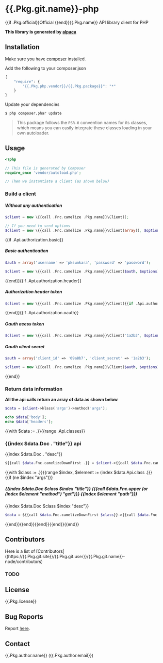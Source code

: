 # {{.Pkg.git.name}}-php

{{if .Pkg.official}}Official {{end}}{{.Pkg.name}} API library client for PHP

__This library is generated by [alpaca](https://github.com/pksunkara/alpaca)__

## Installation

Make sure you have [composer](https://getcomposer.org) installed.

Add the following to your composer.json

```js
{
    "require": {
        "{{.Pkg.php.vendor}}/{{.Pkg.package}}": "*"
    }
}
```

Update your dependencies

```bash
$ php composer.phar update
```

> This package follows the `PSR-0` convention names for its classes, which means you can easily integrate these classes loading in your own autoloader.

## Usage

```php
<?php

// This file is generated by Composer
require_once 'vendor/autoload.php';

// Then we instantiate a client (as shown below)
```

### Build a client

##### Without any authentication

```php
$client = new \{{call .Fnc.camelize .Pkg.name}}\Client();

// If you need to send options
$client = new \{{call .Fnc.camelize .Pkg.name}}\Client(array(), $options);
```
{{if .Api.authorization.basic}}
##### Basic authentication

```php
$auth = array('username' => 'pksunkara', 'password' => 'password');

$client = new \{{call .Fnc.camelize .Pkg.name}}\Client($auth, $options);
```
{{end}}{{if .Api.authorization.header}}
##### Authorization header token

```php
$client = new \{{call .Fnc.camelize .Pkg.name}}\Client({{if .Api.authorization.oauth}}array('http_header' => '1a2b3'){{else}}'1a2b3'{{end}}, $options);
```
{{end}}{{if .Api.authorization.oauth}}
##### Oauth acess token

```php
$client = new \{{call .Fnc.camelize .Pkg.name}}\Client('1a2b3', $options);
```

##### Oauth client secret

```php
$auth = array('client_id' => '09a8b7', 'client_secret' => '1a2b3');

$client = new \{{call .Fnc.camelize .Pkg.name}}\Client($auth, $options);
```
{{end}}
### Return data information

__All the api calls return an array of data as shown below__

```php
$data = $client->klass('args')->method('args');

echo $data['body'];
echo $data['headers'];
```
{{with $data := .}}{{range .Api.classes}}
### {{index $data.Doc . "title"}} api

{{index $data.Doc . "desc"}}

```php
${{call $data.Fnc.camelizeDownFirst .}} = $client->{{call $data.Fnc.camelizeDownFirst .}}({{call $data.Fnc.args.php (index $data.Api.class . "args") true}});
```
{{with $class := .}}{{range $index, $element := (index $data.Api.class .)}}{{if (ne $index "args")}}
##### {{index $data.Doc $class $index "title"}} ({{call $data.Fnc.upper (or (index $element "method") "get")}} {{index $element "path"}})

{{index $data.Doc $class $index "desc"}}

```php
$data = ${{call $data.Fnc.camelizeDownFirst $class}}->{{call $data.Fnc.camelizeDownFirst $index}}({{call $data.Fnc.args.php (index $element "params")}}$options);
```
{{end}}{{end}}{{end}}{{end}}{{end}}
## Contributors
Here is a list of [Contributors]((https://{{.Pkg.git.site}}/{{.Pkg.git.user}}/{{.Pkg.git.name}}-node/contributors)

### TODO

## License
{{.Pkg.license}}

## Bug Reports
Report [here](https://{{.Pkg.git.site}}/{{.Pkg.git.user}}/{{.Pkg.git.name}}-node/issues).

## Contact
{{.Pkg.author.name}} ({{.Pkg.author.email}})
